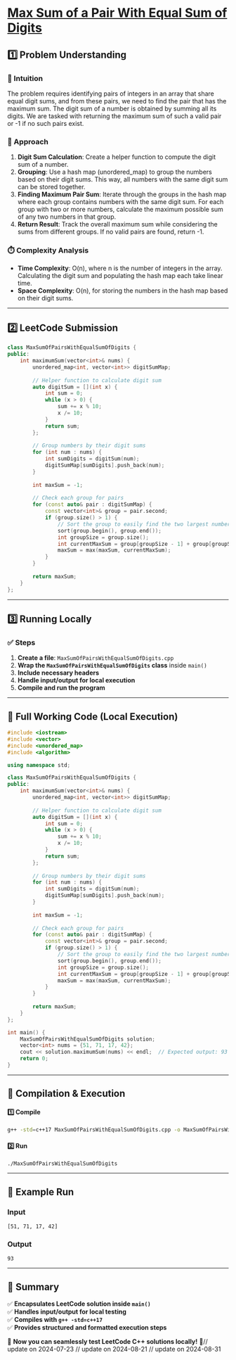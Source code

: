 # **[Max Sum of a Pair With Equal Sum of Digits](https://leetcode.com/problems/max-sum-of-a-pair-with-equal-sum-of-digits/description/)**  

## **1️⃣ Problem Understanding**  
### **📌 Intuition**  
The problem requires identifying pairs of integers in an array that share equal digit sums, and from these pairs, we need to find the pair that has the maximum sum. The digit sum of a number is obtained by summing all its digits. We are tasked with returning the maximum sum of such a valid pair or -1 if no such pairs exist.

### **🚀 Approach**  
1. **Digit Sum Calculation**: Create a helper function to compute the digit sum of a number.
2. **Grouping**: Use a hash map (unordered_map) to group the numbers based on their digit sums. This way, all numbers with the same digit sum can be stored together.
3. **Finding Maximum Pair Sum**: Iterate through the groups in the hash map where each group contains numbers with the same digit sum. For each group with two or more numbers, calculate the maximum possible sum of any two numbers in that group.
4. **Return Result**: Track the overall maximum sum while considering the sums from different groups. If no valid pairs are found, return -1.

### **⏱️ Complexity Analysis**  
- **Time Complexity**: O(n), where n is the number of integers in the array. Calculating the digit sum and populating the hash map each take linear time.
- **Space Complexity**: O(n), for storing the numbers in the hash map based on their digit sums.

---  

## **2️⃣ LeetCode Submission**  
```cpp
class MaxSumOfPairsWithEqualSumOfDigits {
public:
    int maximumSum(vector<int>& nums) {
        unordered_map<int, vector<int>> digitSumMap;
        
        // Helper function to calculate digit sum
        auto digitSum = [](int x) {
            int sum = 0;
            while (x > 0) {
                sum += x % 10;
                x /= 10;
            }
            return sum;
        };
        
        // Group numbers by their digit sums
        for (int num : nums) {
            int sumDigits = digitSum(num);
            digitSumMap[sumDigits].push_back(num);
        }
        
        int maxSum = -1;
        
        // Check each group for pairs
        for (const auto& pair : digitSumMap) {
            const vector<int>& group = pair.second;
            if (group.size() > 1) {
                // Sort the group to easily find the two largest numbers
                sort(group.begin(), group.end());
                int groupSize = group.size();
                int currentMaxSum = group[groupSize - 1] + group[groupSize - 2];
                maxSum = max(maxSum, currentMaxSum);
            }
        }
        
        return maxSum;
    }
}; 
```  

---  

## **3️⃣ Running Locally**  
### **✅ Steps**  
1. **Create a file**: `MaxSumOfPairsWithEqualSumOfDigits.cpp`  
2. **Wrap the `MaxSumOfPairsWithEqualSumOfDigits` class** inside `main()`  
3. **Include necessary headers**  
4. **Handle input/output for local execution**  
5. **Compile and run the program**  

---  

## **📝 Full Working Code (Local Execution)**  
```cpp
#include <iostream>
#include <vector>
#include <unordered_map>
#include <algorithm>

using namespace std;

class MaxSumOfPairsWithEqualSumOfDigits {
public:
    int maximumSum(vector<int>& nums) {
        unordered_map<int, vector<int>> digitSumMap;
        
        // Helper function to calculate digit sum
        auto digitSum = [](int x) {
            int sum = 0;
            while (x > 0) {
                sum += x % 10;
                x /= 10;
            }
            return sum;
        };
        
        // Group numbers by their digit sums
        for (int num : nums) {
            int sumDigits = digitSum(num);
            digitSumMap[sumDigits].push_back(num);
        }
        
        int maxSum = -1;
        
        // Check each group for pairs
        for (const auto& pair : digitSumMap) {
            const vector<int>& group = pair.second;
            if (group.size() > 1) {
                // Sort the group to easily find the two largest numbers
                sort(group.begin(), group.end());
                int groupSize = group.size();
                int currentMaxSum = group[groupSize - 1] + group[groupSize - 2];
                maxSum = max(maxSum, currentMaxSum);
            }
        }
        
        return maxSum;
    }
};

int main() {
    MaxSumOfPairsWithEqualSumOfDigits solution;
    vector<int> nums = {51, 71, 17, 42};
    cout << solution.maximumSum(nums) << endl;  // Expected output: 93
    return 0;
}
```  

---  

## **🔧 Compilation & Execution**  
#### **1️⃣ Compile**  
```bash
g++ -std=c++17 MaxSumOfPairsWithEqualSumOfDigits.cpp -o MaxSumOfPairsWithEqualSumOfDigits
```  

#### **2️⃣ Run**  
```bash
./MaxSumOfPairsWithEqualSumOfDigits
```  

---  

## **🎯 Example Run**  
### **Input**  
```
[51, 71, 17, 42]
```  
### **Output**  
```
93
```  

---  

## **📌 Summary**  
✅ **Encapsulates LeetCode solution inside `main()`**  
✅ **Handles input/output for local testing**  
✅ **Compiles with `g++ -std=c++17`**  
✅ **Provides structured and formatted execution steps**  

🚀 **Now you can seamlessly test LeetCode C++ solutions locally!** 🚀// update on 2024-07-23
// update on 2024-08-21
// update on 2024-08-31
